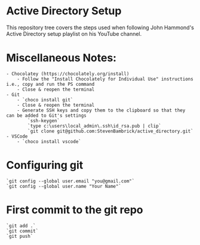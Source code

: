 # Active Directory Setup

This repository tree covers the steps used when following John Hammond's Active Directory setup playlist on his YouTube channel.


# Miscellaneous Notes:
    - Chocolatey (https://chocolately.org/install)
        - Follow the "Install Chocolately for Individual Use" instructions i.e., copy and run the PS command
        - Close & reopen the terminal
    - Git
        - `choco install git`
        - Close & reopen the terminal
        - Generate SSH keys and copy them to the clipboard so that they can be added to Git's settings 
            `ssh-keygen`
            `type c:\users\local_admin\.ssh\id_rsa.pub | clip`
            `git clone git@github.com:StevenBambrick/active_directory.git`
    - VSCode
        - `choco install vscode`

# Configuring git
    `git config --global user.email "you@gmail.com"`
    `git config --global user.name "Your Name"`

# First commit to the git repo
    `git add .`
    `git commit`
    `git push`
